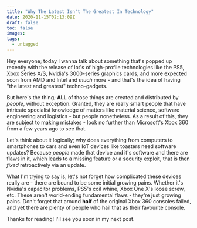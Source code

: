 ```yaml
---
title: "Why The Latest Isn't The Greatest In Technology"
date: 2020-11-15T02:13:09Z
draft: false
toc: false
images:
tags: 
  - untagged
---
```


Hey everyone; today I wanna talk about something that's popped up recently with the release of lot's of high-profile technologies like the PS5, Xbox Series X/S, Nvidia's 3000-series graphics cards, and more expected soon from AMD and Intel and *much* more - and that's the idea of having "the latest and greatest" techno-gadgets. 

But here's the thing; **ALL** of those things are created and distributed by *people*, without exception. Granted, they are really smart people that have intricate specialist knowledge of matters like material science, software engineering and logistics - but people nonetheless. As a result of this, they are subject to making mistakes - look no further than Microsoft's Xbox 360 from a few years ago to see that.

Let's think about it logically; why does everything from computers to smartphones to cars and even IoT devices like toasters need software updates? Because *people* made that device and it's software and there are flaws in it, which leads to a missing feature or a security exploit, that is then *fixed* retroactively via an update.

What I'm trying to say is, let's not forget how complicated these devices really are - there are bound to be some initial growing pains. Whether it's Nvidia's capacitor problems, PS5's coil whine, Xbox One X's loose screw, etc. These aren't world-ending fundamental flaws - they're just growing pains. Don't forget that around **half** of the original Xbox 360 consoles failed, and yet there are plenty of people who hail that as their favourite console.

Thanks for reading! I'll see you soon in my next post.